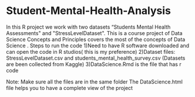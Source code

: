 # Student-Mental-Health-Analysis
In this R project we  work  with two  datasets “Students Mental Health Assessments" and "StressLevelDataset". This is a course project of Data Science Concepts and Principles covers the most of the concepts of Data Science .
Steps to run the code
1)Need to have R software downloaded and can open the code in R studios( this is my preference)
2)Dataset files: StressLevelDataset.csv and students_mental_health_survey.csv (Datasets are been collected from Kaggle)
3)DataScience.Rmd is the file that has r code

Note: Make sure all the files are in the same folder
The DataScience.html file  helps you to have a complete view of the project

